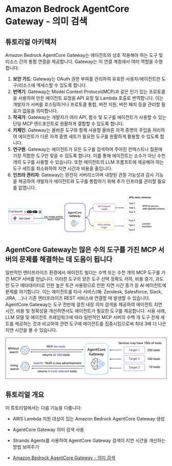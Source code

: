 # Amazon Bedrock AgentCore Gateway - 의미 검색

## 튜토리얼 아키텍처

Amazon Bedrock AgentCore Gateway는 에이전트와 상호 작용해야 하는 도구 및 리소스 간의 통합 연결을 제공합니다. Gateway는 이 연결 계층에서 여러 역할을 수행합니다:

1. **보안 가드**: Gateway는 OAuth 권한 부여를 관리하여 유효한 사용자/에이전트만 도구/리소스에 액세스할 수 있도록 합니다.
2. **번역기**: Gateway는 Model Context Protocol(MCP)과 같은 인기 있는 프로토콜을 사용하여 만든 에이전트 요청을 API 요청 및 Lambda 호출로 번역합니다. 이는 개발자가 서버를 호스팅하거나 프로토콜 통합, 버전 지원, 버전 패치 등을 관리할 필요가 없음을 의미합니다.
3. **작곡가**: Gateway는 개발자가 여러 API, 함수 및 도구를 에이전트가 사용할 수 있는 단일 MCP 엔드포인트로 원활하게 결합할 수 있도록 합니다.
4. **키체인**: Gateway는 올바른 도구와 함께 사용할 올바른 자격 증명의 주입을 처리하여 에이전트가 다른 자격 증명 세트가 필요한 도구를 원활하게 활용할 수 있도록 합니다.
5. **연구원**: Gateway는 에이전트가 모든 도구를 검색하여 주어진 컨텍스트나 질문에 가장 적합한 도구만 찾을 수 있도록 합니다. 이를 통해 에이전트는 소수가 아닌 수천 개의 도구를 사용할 수 있습니다. 또한 에이전트의 LLM 프롬프트에 제공해야 하는 도구 세트를 최소화하여 지연 시간과 비용을 줄입니다.
6. **인프라 관리자**: Gateway는 완전히 서버리스이며 내장된 관찰 가능성과 감사 기능을 제공하여 개발자가 에이전트와 도구를 통합하기 위해 추가 인프라를 관리할 필요를 없앱니다.

![작동 방식](images/gw-arch-overview.png)

## AgentCore Gateway는 많은 수의 도구를 가진 MCP 서버의 문제를 해결하는 데 도움이 됩니다

일반적인 엔터프라이즈 환경에서 에이전트 빌더는 수백 또는 수천 개의 MCP 도구를 가진 MCP 서버를 만납니다. 이러한 도구의 양은 도구 선택 정확도 저하, 비용 증가, 과도한 도구 메타데이터로 인한 높은 토큰 사용량으로 인한 지연 시간 증가 등 AI 에이전트에 문제를 야기합니다.
이는 에이전트를 타사 서비스(예: Zendesk, Salesforce, Slack, JIRA, ...)나 기존 엔터프라이즈 REST 서비스에 연결할 때 발생할 수 있습니다. AgentCore Gateway는 도구 전반에 걸친 내장 의미 검색을 제공하여 에이전트 지연 시간, 비용 및 정확성을 개선하면서도 에이전트가 필요한 도구를 제공합니다. 사용 사례, LLM 모델 및 에이전트 프레임워크에 따라 일반적인 MCP 서버의 수백 개 도구 전체 세트를 제공하는 것과 비교하여 관련 도구에 에이전트를 집중시킴으로써 최대 3배 더 나은 지연 시간을 볼 수 있습니다.

![작동 방식](images/gateway_tool_search.png)

## 튜토리얼 개요

이 튜토리얼에서는 다음 기능을 다룹니다:

- AWS Lambda 지원 대상이 있는 Amazon Bedrock AgentCore Gateway 생성
- AgentCore Gateway 의미 검색 사용
- Strands Agents를 사용하여 AgentCore Gateway 검색이 지연 시간을 개선하는 방법 보여주기

- [Amazon Bedrock AgentCore Gateway - 의미 검색](./01-gateway-search.ipynb)
